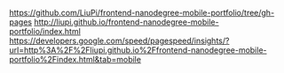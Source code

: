 https://github.com/LiuPi/frontend-nanodegree-mobile-portfolio/tree/gh-pages
http://liupi.github.io/frontend-nanodegree-mobile-portfolio/index.html
https://developers.google.com/speed/pagespeed/insights/?url=http%3A%2F%2Fliupi.github.io%2Ffrontend-nanodegree-mobile-portfolio%2Findex.html&tab=mobile